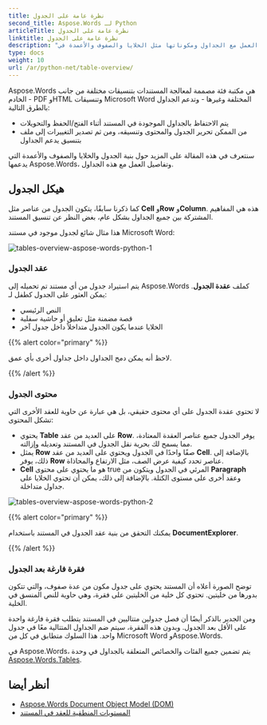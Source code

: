 ```yaml
---
title: نظرة عامة على الجدول
second_title: Aspose.Words لـ Python
articleTitle: نظرة عامة على الجدول
linktitle: نظرة عامة على الجدول
description: "العمل مع الجداول ومكوناتها مثل الخلايا والصفوف والأعمدة في Aspose.Words لـ Python. كيفية العمل مع الجداول في Python."
type: docs
weight: 10
url: /ar/python-net/table-overview/
---
```


Aspose.Words هي مكتبة فئة مصممة لمعالجة المستندات بتنسيقات مختلفة من جانب الخادم - PDF وHTML وتنسيقات Microsoft Word المختلفة وغيرها - وتدعم الجداول بالطرق التالية:

* يتم الاحتفاظ بالجداول الموجودة في المستند أثناء الفتح/الحفظ والتحويلات
* من الممكن تحرير الجدول والمحتوى وتنسيقه، ومن ثم تصدير التغييرات إلى ملف بتنسيق يدعم الجداول

سنتعرف في هذه المقالة على المزيد حول بنية الجدول والخلايا والصفوف والأعمدة التي يدعمها Aspose.Words، وتفاصيل العمل مع هذه الجداول.

## هيكل الجدول

كما ذكرنا سابقًا، يتكون الجدول من عناصر مثل **Cell** و**Row** و**Column**. هذه هي المفاهيم المشتركة بين جميع الجداول بشكل عام، بغض النظر عن تنسيق المستند.

هذا مثال شائع لجدول موجود في مستند Microsoft Word:

![tables-overview-aspose-words-python-1](/words/python-net/table-overview/tables-overview-1.png)

### عقد الجدول

يتم استيراد جدول من أي مستند تم تحميله إلى Aspose.Words كملف **عقدة الجدول**. يمكن العثور على الجدول كطفل لـ:

- النص الرئيسي
- قصة مضمنة مثل تعليق أو حاشية سفلية
- الخلايا عندما يكون الجدول متداخلاً داخل جدول آخر

{{% alert color="primary" %}}

لاحظ أنه يمكن دمج الجداول داخل جداول أخرى بأي عمق.

{{% /alert %}}

### محتوى الجدول

لا تحتوي عقدة الجدول على أي محتوى حقيقي، بل هي عبارة عن حاوية للعقد الأخرى التي تشكل المحتوى:

- يحتوي **Table** على العديد من عقد **Row**. يوفر الجدول جميع عناصر العقدة المعتادة، مما يسمح لك بحرية نقل الجدول في المستند وتعديله وإزالته.
- يمثل **Row** صفًا واحدًا في الجدول ويحتوي على العديد من عقد **Cell**. بالإضافة إلى ذلك، يوفر **Row** عناصر تحدد كيفية عرض الصف، مثل الارتفاع والمحاذاة.
- **Cell** هو ما يحتوي على محتوى true المرئي في الجدول ويتكون من **Paragraph** وعقد أخرى على مستوى الكتلة. بالإضافة إلى ذلك، يمكن أن تحتوي الخلايا على جداول متداخلة.

![tables-overview-aspose-words-python-2](/words/python-net/table-overview/tables-overview-2.png)

{{% alert color="primary" %}}

يمكنك التحقق من بنية عقد الجدول في المستند باستخدام **DocumentExplorer**.

{{% /alert %}}

### فقرة فارغة بعد الجدول

توضح الصورة أعلاه أن المستند يحتوي على جدول مكون من عدة صفوف، والتي تتكون بدورها من خليتين. تحتوي كل خلية من الخليتين على فقرة، وهي حاوية للنص المنسق في الخلية.

ومن الجدير بالذكر أيضًا أن فصل جدولين متتاليين في المستند يتطلب فقرة فارغة واحدة على الأقل بعد الجدول. وبدون هذه الفقرة، سيتم ضم الجداول المتتالية معًا في جدول واحد. هذا السلوك متطابق في كل من Microsoft Word وAspose.Words.

في Aspose.Words، يتم تضمين جميع الفئات والخصائص المتعلقة بالجداول في وحدة [Aspose.Words.Tables](https://reference.aspose.com/words/python-net/aspose.words.tables/).

## أنظر أيضا

* [Aspose.Words Document Object Model (DOM)](/words/ar/python-net/aspose-words-document-object-model/)
* [المستويات المنطقية للعقد في المستند](/words/ar/python-net/logical-levels-of-nodes-in-a-document/)